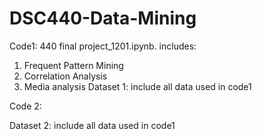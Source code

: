 # DSC440-Data-Mining
Code1: 
440 final project_1201.ipynb. includes:
1. Frequent Pattern Mining
2. Correlation Analysis
3. Media analysis 
Dataset 1: include all data used in code1

Code 2:


Dataset 2: include all data used in code1
